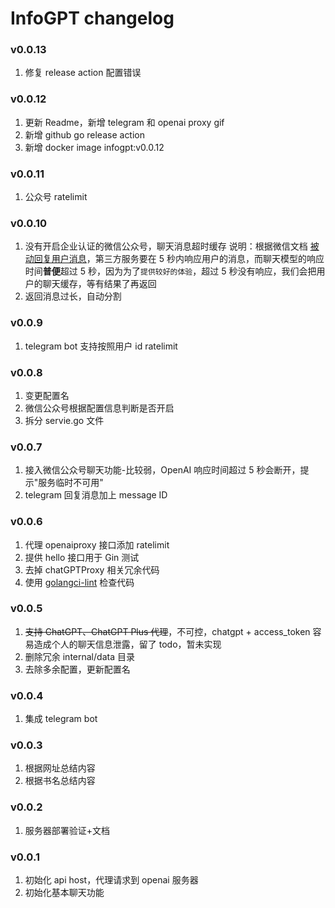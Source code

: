 # InfoGPT changelog

### v0.0.13

1. 修复 release action 配置错误

### v0.0.12

1. 更新 Readme，新增 telegram 和 openai proxy gif
2. 新增 github go release action
3. 新增 docker image infogpt:v0.0.12

### v0.0.11

1. 公众号 ratelimit

### v0.0.10

1. 没有开启企业认证的微信公众号，聊天消息超时缓存
   说明：根据微信文档 [被动回复用户消息](https://developers.weixin.qq.com/doc/offiaccount/Message_Management/Passive_user_reply_message.html)，第三方服务要在 5 秒内响应用户的消息，而聊天模型的响应时间**普便**超过 5 秒，因为为了`提供较好的体验`，超过 5 秒没有响应，我们会把用户的聊天缓存，等有结果了再返回
2. 返回消息过长，自动分割

### v0.0.9

1. telegram bot 支持按照用户 id ratelimit

### v0.0.8

1. 变更配置名
2. 微信公众号根据配置信息判断是否开启
3. 拆分 servie.go 文件

### v0.0.7

1. 接入微信公众号聊天功能-比较弱，OpenAI 响应时间超过 5 秒会断开，提示"服务临时不可用"
2. telegram 回复消息加上 message ID

### v0.0.6

1. 代理 openaiproxy 接口添加 ratelimit
2. 提供 hello 接口用于 Gin 测试
3. 去掉 chatGPTProxy 相关冗余代码
4. 使用 [golangci-lint](https://github.com/golangci/golangci-lint/) 检查代码

### v0.0.5

1. ~~支持 ChatGPT、ChatGPT Plus 代理~~，不可控，chatgpt + access_token 容易造成个人的聊天信息泄露，留了 todo，暂未实现
2. 删除冗余 internal/data 目录
3. 去除多余配置，更新配置名

### v0.0.4

1. 集成 telegram bot

### v0.0.3

1. 根据网址总结内容
2. 根据书名总结内容

### v0.0.2

1. 服务器部署验证+文档

### v0.0.1

1. 初始化 api host，代理请求到 openai 服务器
2. 初始化基本聊天功能
